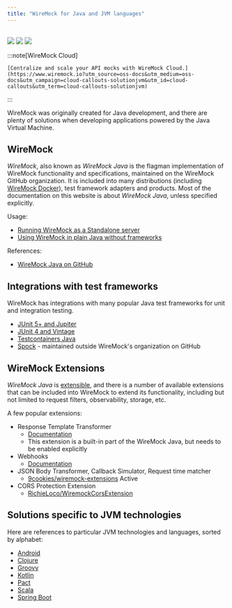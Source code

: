 ```yaml
---
title: "WireMock for Java and JVM languages"
---
```


<!-- TODO: Review and update relative links for Starlight structure -->


<br>

<div class="solution-block">
  <div class="solution-header">
    <img src="/images/logos/wiremock/logo_square.svg">
    <img src="/images/logos/doc-sections/connect.svg">
    <img src="/images/logos/technology/java.svg">
  </div>
</div>


:::note[WireMock Cloud]

    [Centralize and scale your API mocks with WireMock Cloud.](https://www.wiremock.io?utm_source=oss-docs&utm_medium=oss-docs&utm_campaign=cloud-callouts-solutionjvm&utm_id=cloud-callouts&utm_term=cloud-callouts-solutionjvm)

:::


WireMock was originally created for Java development,
and there are plenty of solutions when developing applications powered by the Java Virtual Machine.

## WireMock

_WireMock_, also known as _WireMock Java_ is the flagman implementation of WireMock functionality and specifications,
maintained on the WireMock GitHub organization.
It is included into many distributions (including [WireMock Docker](../../standalone/docker/)), test framework adapters and products.
Most of the documentation on this website is about _WireMock Java_, unless specified explicitly.

Usage:

- [Running WireMock as a Standalone server](../../standalone/)
- [Using WireMock in plain Java without frameworks](../../java-usage/)

References:

- [WireMock Java on GitHub](https://github.com/wiremock/wiremock)

## Integrations with test frameworks

WireMock has integrations with many popular Java test frameworks
for unit and integration testing.

- [JUnit 5+ and Jupiter](../../junit-jupiter/)
- [JUnit 4 and Vintage](../../junit-extensions/)
- [Testcontainers Java](https://github.com/wiremock/wiremock-testcontainers-java)
- [Spock](https://github.com/felipefzdz/spock-wiremock-extension) - maintained outside WireMock's organization on GitHub

## WireMock Extensions

_WireMock Java_ is [extensible](../../extending-wiremock/),
and there is a number of available extensions that can be included into WireMock
to extend its functionality, including but not limited to request filters, observability, storage, etc.

A few popular extensions:

- Response Template Transformer
    - [Documentation](../../response-templating/)
    - This extension is a built-in part of the WireMock Java, but needs to be enabled explicitly
- Webhooks
    - [Documentation](../../webhooks-and-callbacks/)
- JSON Body Transformer, Callback Simulator, Request time matcher
    - [9cookies/wiremock-extensions](https://github.com/9cookies/wiremock-extensions)
Active
- CORS Protection Extension
    - [RichieLoco/WiremockCorsExtension](https://github.com/RichieLoco/WiremockCorsExtension)

## Solutions specific to JVM technologies

Here are references to particular JVM technologies and languages,
sorted by alphabet:

- [Android](/docs/solutions/android/)
- [Clojure](https://docs.google.com/document/d/1TQccT9Bk-o2lvRVN8_mMaGttaOnwbYFLkn0DsmwGIOA/edit#heading=h.gvb3rxc1ab9p)
- [Groovy](/docs/solutions/groovy/)
- [Kotlin](/docs/solutions/kotlin/)
- [Pact](/docs/solutions/pact/)
- [Scala](https://docs.google.com/document/d/1TQccT9Bk-o2lvRVN8_mMaGttaOnwbYFLkn0DsmwGIOA/edit#heading=h.gvb3rxc1ab9p)
- [Spring Boot](/docs/solutions/spring-boot-integration/)
